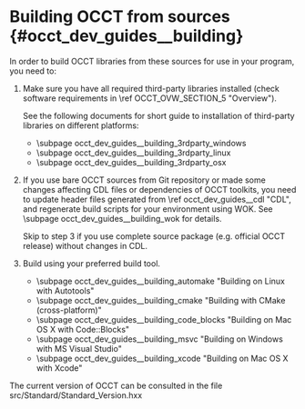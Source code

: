 Building OCCT from sources {#occt_dev_guides__building}
=========

In order to build OCCT libraries from these sources for use in your program, 
you need to:

1. Make sure you have all required third-party libraries installed (check 
   software requirements in \ref OCCT_OVW_SECTION_5 "Overview").

   See the following documents for short guide to installation of 
   third-party libraries on different platforms:
   - \subpage occt_dev_guides__building_3rdparty_windows
   - \subpage occt_dev_guides__building_3rdparty_linux
   - \subpage occt_dev_guides__building_3rdparty_osx

2. If you use bare OCCT sources from Git repository or made some changes affecting
   CDL files or dependencies of OCCT toolkits, you need to update header files generated
   from \ref occt_dev_guides__cdl "CDL", and regenerate build scripts for your environment using WOK.
   See \subpage occt_dev_guides__building_wok for details.

   Skip to step 3 if you use complete source package (e.g. official OCCT 
   release) without changes in CDL.

3. Build using your preferred build tool.
   - \subpage occt_dev_guides__building_automake "Building on Linux with Autotools"
   - \subpage occt_dev_guides__building_cmake "Building with CMake (cross-platform)"
   - \subpage occt_dev_guides__building_code_blocks "Building on Mac OS X with Code::Blocks"
   - \subpage occt_dev_guides__building_msvc "Building on Windows with MS Visual Studio"
   - \subpage occt_dev_guides__building_xcode "Building on Mac OS X with Xcode"

The current version of OCCT can be consulted in the file src/Standard/Standard_Version.hxx